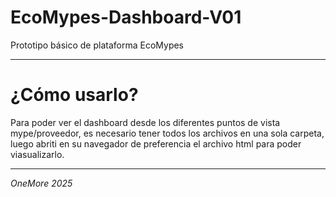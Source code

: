 # EcoMypes-Dashboard-V01
Prototipo básico de plataforma EcoMypes

---

# ¿Cómo usarlo?
Para poder ver el dashboard desde los diferentes puntos de vista mype/proveedor, es necesario tener todos los archivos en una sola carpeta, luego abriti en su navegador de preferencia el archivo html para poder viasualizarlo.

---

*OneMore 2025*